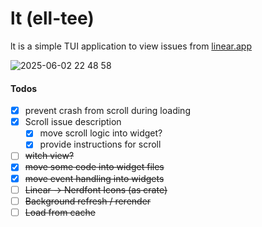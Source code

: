 # lt (ell-tee)

lt is a simple TUI application to view issues from [linear.app](https://linear.app/)

![2025-06-02 22 48 58](https://github.com/user-attachments/assets/49182fe7-df1d-4093-be62-d9374adfe2f0)


#### Todos

- [x] prevent crash from scroll during loading
- [x] Scroll issue description
    - [x] move scroll logic into widget?
    - [x] provide instructions for scroll
- [ ] <s>witch view?
- [x] move some code into widget files
- [x] move event handling into widgets
- [ ] Linear -> Nerdfont Icons (as crate)
- [ ] Background refresh / rerender
- [ ] Load from cache
